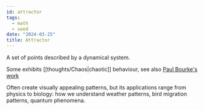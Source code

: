 ```yaml
---
id: attractor
tags:
  - math
  - seed
date: "2024-03-25"
title: Attractor
---
```


A set of points described by a dynamical system.

Some exhibits [[thoughts/Chaos|chaotic]] behaviour, see also [Paul Bourke's work](https://paulbourke.net/fractals/)

Often create visually appealing patterns, but its applications range from physics to biology: how we understand weather patterns, bird migration patterns, quantum phenomena.
